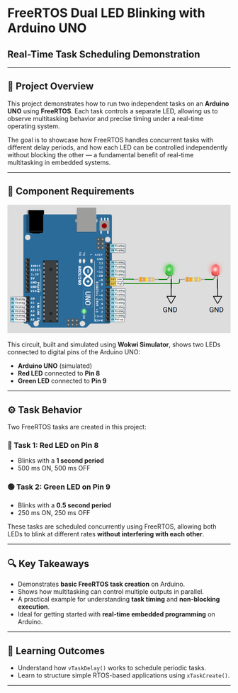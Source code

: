# FreeRTOS Dual LED Blinking with Arduino UNO  
## Real-Time Task Scheduling Demonstration

---

## 📘 Project Overview

This project demonstrates how to run two independent tasks on an **Arduino UNO** using **FreeRTOS**. Each task controls a separate LED, allowing us to observe multitasking behavior and precise timing under a real-time operating system.

The goal is to showcase how FreeRTOS handles concurrent tasks with different delay periods, and how each LED can be controlled independently without blocking the other — a fundamental benefit of real-time multitasking in embedded systems.

---

## 🧰 Component Requirements  
![Circuit Diagram](circuit.png)

This circuit, built and simulated using **Wokwi Simulator**, shows two LEDs connected to digital pins of the Arduino UNO:

- **Arduino UNO** (simulated)
- **Red LED** connected to **Pin 8**
- **Green LED** connected to **Pin 9**

---

## ⚙️ Task Behavior

Two FreeRTOS tasks are created in this project:

### 🔴 Task 1: Red LED on Pin 8
- Blinks with a **1 second period**
- 500 ms ON, 500 ms OFF

### 🟢 Task 2: Green LED on Pin 9
- Blinks with a **0.5 second period**
- 250 ms ON, 250 ms OFF

These tasks are scheduled concurrently using FreeRTOS, allowing both LEDs to blink at different rates **without interfering with each other**.

---

## 🔍 Key Takeaways

- Demonstrates **basic FreeRTOS task creation** on Arduino.
- Shows how multitasking can control multiple outputs in parallel.
- A practical example for understanding **task timing** and **non-blocking execution**.
- Ideal for getting started with **real-time embedded programming** on Arduino.

---

## 🧠 Learning Outcomes

- Understand how `vTaskDelay()` works to schedule periodic tasks.
- Learn to structure simple RTOS-based applications using `xTaskCreate()`.

---

